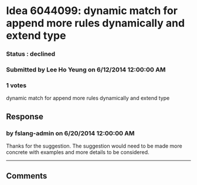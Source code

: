 # Idea 6044099: dynamic match for append more rules dynamically and extend type #

### Status : declined

### Submitted by Lee Ho Yeung on 6/12/2014 12:00:00 AM

### 1 votes

dynamic match for append more rules dynamically and extend type



## Response 
### by fslang-admin on 6/20/2014 12:00:00 AM

Thanks for the suggestion. The suggestion would need to be made more concrete with examples and more details to be considered.

------------------------
## Comments

